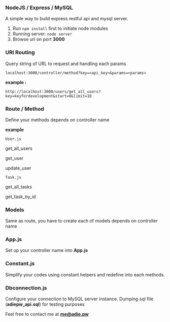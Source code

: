 ### NodeJS / Express / MySQL
A simple way to build express restful api and mysql server.
1. Run `npm install` first to initiate node modules
2. Running server: `node server`
3. Browse url on port **3000**

### URI Routing
Query string of URL to request and handling each params

`localhost:3000/controller/method?key=<api_key>&params=<params>`

**example :**

`http://localhost:3000/users/get_all_users?key=keyfordevelopment&start=0&limit=10`

### Route / Method
Define your methods depends on controller name

**example**

`User.js`

get_all_users

get_user

update_user

`Task.js`

get_all_tasks

get_task_by_id

### Models
Same as route, you have to create each of models depends on controller name

### App.js
Set up your controller name into **App.js**

### Constant.js
Simplify your codes using constant helpers and redefine into each methods. 

### Dbconnection.js
Configure your connection to MySQL server instance. Dumping sql file (**adiepw_api.sql**) for testing purposes



Feel free to contact me at **[me@adie.pw](mailto:me@adie.pw)**